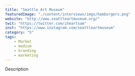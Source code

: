 ```yaml
---
title: "Seattle Art Museum"
featuredImage: "./content/interviews/imgs/hamburgers.png"
website: "http://www.seattleartmuseum.org/"
twit: "https://twitter.com/iheartsam"
inst: "https://www.instagram.com/seattleartmuseum"
category: "S"
tags:
    - Market
    - medium
    - branding
    - marketing
---
```


Description
